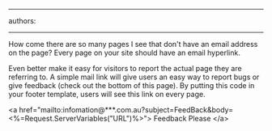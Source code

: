 

---
authors:

---




<span class='intro'> <p>
      How come there are so many pages I see that don't have an email address on the page?
      Every page on your site should have an email hyperlink.
     </p><p>
      Even better make it easy for visitors to report the actual page they are referring
      to. A simple mail link will give users an easy way to report bugs or give feedback
      (check out the bottom of this page). By putting this code in your footer template,
      users will see this link on every page.
     </p> </span>

<p>
      &lt;a href=&quot;mailto&#58;infomation@***.com.au?subject=FeedBack&amp;body=&lt;%=Request.ServerVariables(&quot;URL&quot;)%&gt;&quot;&gt;
      Feedback Please &lt;/a&gt;
     </p>


